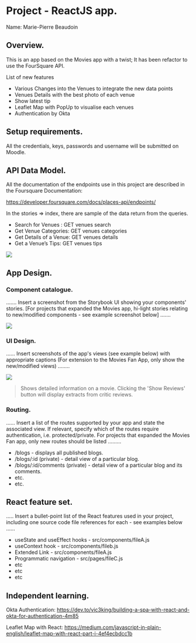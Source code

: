 # Project - ReactJS app.

Name: Marie-Pierre Beaudoin

## Overview.
This is an app based on the Movies app with a twist; It has been refactor to use the FourSquare API.

List of new features
 
 + Various Changes into the Venues to integrate the new data points
 + Venues Details with the best photo of each venue
 + Show latest tip
 + Leaflet Map with PopUp to visualise each venues
 + Authentication by Okta

## Setup requirements.

All the credentials, keys, passwords and username will be submitted on Moodle.

## API Data Model.

All the documentation of the endpoints use in this project are described in the Foursquare Documentation:

https://developer.foursquare.com/docs/places-api/endpoints/

In the stories => index, there are sample of the data return from the queries.

+ Search for Venues :     GET	venues	search
+ Get Venue Categories:   GET	venues	categories
+ Get Details of a Venue: GET	venues	details
+ Get a Venue’s Tips:     GET	venues	tips

![][model]


## App Design.

### Component catalogue.

....... Insert a screenshot from the Storybook UI showing your components' stories. [For projects that expanded the Movies app, hi-light stories relating to new/modified components - see example screenshot below] .......

![][stories]

### UI Design.

...... Insert screenshots of the app's views (see example below) with appropriate captions (For extension to the Movies Fan App, only show the new/modified views) ........

![][image]
>Shows detailed information on a movie. Clicking the 'Show Reviews' button will display extracts from critic reviews.

### Routing.

...... Insert a list of the routes supported by your app and state the associated view. If relevant, specify which of the routes require authentication, i.e. protected/private. For projects that expanded the Movies Fan app, only new routes should be listed ......... 

+ /blogs - displays all published blogs.
+ /blogs/:id (private) - detail view of a particular blog.
+ /blogs/:id/comments (private) - detail view of a particular blog and its comments.
+ etc.
+ etc.

## React feature set.

..... Insert a bullet-point list of the React features used in your project, including one source code file references for each - see examples below ......

+ useState and useEffect hooks - src/components/fileA.js
+ useContext hook - src/components/fileb.js
+ Extended Link - src/components/fileA.js
+ Programmatic navigation - src/pages/fileC.js
+ etc
+ etc
+ etc

## Independent learning.

Okta Authentication:
https://dev.to/vic3king/building-a-spa-with-react-and-okta-for-authentication-4m85


Leaflet Map with React:
https://medium.com/javascript-in-plain-english/leaflet-map-with-react-part-i-4ef4ecbdcc1b


[model]: ./model.PNG
[image]: ./images/travel.png
[stories]: ./storybook.png